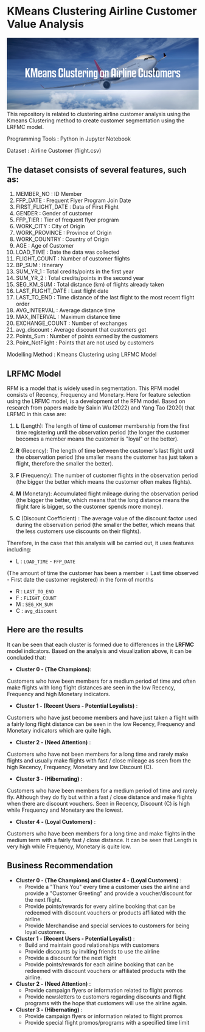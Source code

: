 # KMeans Clustering Airline Customer Value Analysis

![kmeans-clustering](https://github.com/Rizal-A/KMeans-Clustering-Airline-Customer-Value-Analysis/blob/main/assets/kmeans-clustering.png)
This repository is related to clustering airline customer analysis using the Kmeans Clustering method to create customer segmentation using the LRFMC model.

Programming Tools : Python in Jupyter Notebook

Dataset : Airline Customer (flight.csv)

## The dataset consists of several features, such as:

1. MEMBER_NO : ID Member
2. FFP_DATE : Frequent Flyer Program Join Date
3. FIRST_FLIGHT_DATE : Data of First Flight
4. GENDER : Gender of customer
5. FFP_TIER : Tier of frequent flyer program
6. WORK_CITY : City of Origin
7. WORK_PROVINCE : Province of Origin
8. WORK_COUNTRY  : Country of Origin
9. AGE : Age of Customer
10. LOAD_TIME : Date the data was collected
11. FLIGHT_COUNT : Number of customer flights
12. BP_SUM : Itinerary
13. SUM_YR_1 : Total credits/points in the first year
14. SUM_YR_2 : Total credits/points in the second year
15. SEG_KM_SUM : Total distance (km) of flights already taken
16. LAST_FLIGHT_DATE : Last flight date
17. LAST_TO_END  : Time distance of the last flight to the most recent flight order
18. AVG_INTERVAL : Average distance time
19. MAX_INTERVAL : Maximum distance time
20. EXCHANGE_COUNT : Number of exchanges
21. avg_discount : Average discount that customers get
22. Points_Sum : Number of points earned by the customers
23. Point_NotFlight : Points that are not used by customers

Modelling Method : Kmeans Clustering using LRFMC Model

## LRFMC Model

RFM is a model that is widely used in segmentation. This RFM model consists of Recency, Frequency and Monetary. Here for feature selection using the LRFMC model, is a development of the RFM model. Based on research from papers made by Saixin Wu (2022) and Yang Tao (2020) that LRFMC in this case are: 

1. **L** (Length): The length of time of customer membership from the first time registering until the observation period (the longer the customer becomes a member means the customer is "loyal" or the better).

2. **R** (Recency): The length of time between the customer's last flight until the observation period (the smaller means the customer has just taken a flight, therefore the smaller the better).

3. **F** (Frequency): The number of customer flights in the observation period (the bigger the better which means the customer often makes flights).

4. **M** (Monetary): Accumulated flight mileage during the observation period (the bigger the better, which means that the long distance means the flight fare is bigger, so the customer spends more money).

5. **C** (Discount Coefficient) : The average value of the discount factor used during the observation period (the smaller the better, which means that the less customers use discounts on their flights).

Therefore, in the case that this analysis will be carried out, it uses features including: 

- L : `LOAD_TIME` - `FFP_DATE` 

(The amount of time the customer has been a member = Last time observed - First date the customer registered) in the form of months

- R : `LAST_TO_END`
- F : `FLIGHT_COUNT`
- M : `SEG_KM_SUM`
- C : `avg_discount`

## Here are the results

It can be seen that each cluster is formed due to differences in the **LRFMC** model indicators. Based on the analysis and visualization above, it can be concluded that: 

- **Cluster 0 - (The Champions)**: 

Customers who have been members for a medium period of time and often make flights with long flight distances are seen in the low Recency, Frequency and high Monetary indicators.

- **Cluster 1 - (Recent Users - Potential Loyalists)** : 

Customers who have just become members and have just taken a flight with a fairly long flight distance can be seen in the low Recency, Frequency and Monetary indicators which are quite high.

- **Cluster 2 - (Need Attention)** : 

Customers who have not been members for a long time and rarely make flights and usually make flights with fast / close mileage as seen from the high Recency, Frequency, Monetary and low Discount (C).
- **Cluster 3 - (Hibernating)** : 

Customers who have been members for a medium period of time and rarely fly. Although they do fly but within a fast / close distance and make flights when there are discount vouchers. Seen in Recency, Discount (C) is high while Frequency and Monetary are the lowest.

- **Cluster 4 - (Loyal Customers)** :

Customers who have been members for a long time and make flights in the medium term with a fairly fast / close distance. It can be seen that Length is very high while Frequency, Monetary is quite low.

## Business Recommendation

- **Cluster 0 - (The Champions) and Cluster 4 - (Loyal Customers)** : 
    - Provide a "Thank You" every time a customer uses the airline and provide a "Customer Greeting" and provide a voucher/discount for the next flight.
    - Provide points/rewards for every airline booking that can be redeemed with discount vouchers or products affiliated with the airline.
    - Provide Merchandise and special services to customers for being loyal customers.
- **Cluster 1 - (Recent Users - Potential Loyalist)** : 
    - Build and maintain good relationships with customers
    - Provide discounts by inviting friends to use the airline
    - Provide a discount for the next flight
    - Provide points/rewards for each airline booking that can be redeemed with discount vouchers or affiliated products with the airline.
- **Cluster 2 - (Need Attention)** : 
    - Provide campaign flyers or information related to flight promos
    - Provide newsletters to customers regarding discounts and flight programs with the hope that customers will use the airline again.
- **Cluster 3 - (Hibernating)** : 
    - Provide campaign flyers or information related to flight promos
    - Provide special flight promos/programs with a specified time limit
